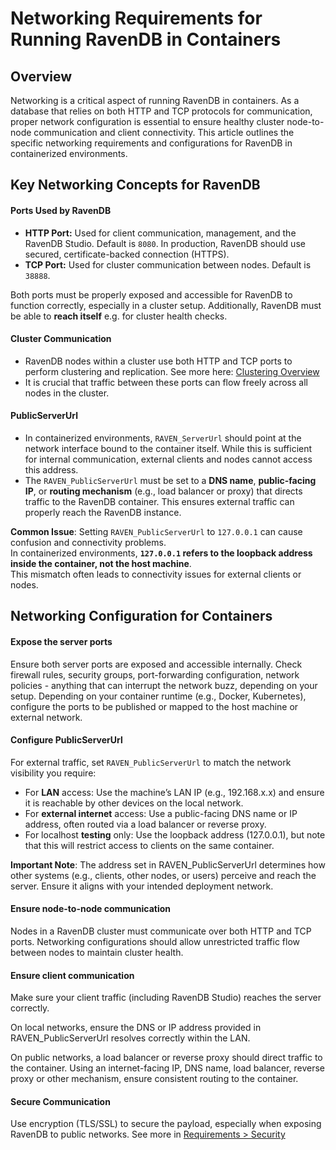 # Networking Requirements for Running RavenDB in Containers

## **Overview**

Networking is a critical aspect of running RavenDB in containers.
As a database that relies on both HTTP and TCP protocols for communication,
proper network configuration is essential to ensure healthy cluster node-to-node communication and client connectivity.
This article outlines the specific networking requirements and configurations for RavenDB in containerized environments.


## **Key Networking Concepts for RavenDB**

#### Ports Used by RavenDB

- **HTTP Port:** Used for client communication, management, and the RavenDB Studio. Default is `8080`. In production, RavenDB should use secured, certificate-backed connection (HTTPS).
- **TCP Port:** Used for cluster communication between nodes. Default is `38888`.

Both ports must be properly exposed and accessible for RavenDB to function correctly, especially in a cluster setup.
Additionally, RavenDB must be able to **reach itself** e.g. for cluster health checks.


#### Cluster Communication

- RavenDB nodes within a cluster use both HTTP and TCP ports to perform clustering and replication. See more here: [Clustering Overview](../../../server/clustering/overview)
- It is crucial that traffic between these ports can flow freely across all nodes in the cluster.

#### PublicServerUrl

- In containerized environments, `RAVEN_ServerUrl` should point at the network interface bound to the container itself. While this is sufficient for internal communication, external clients and nodes cannot access this address.
- The `RAVEN_PublicServerUrl` must be set to a **DNS name**, **public-facing IP**, or **routing mechanism** (e.g., load balancer or proxy) that directs traffic to the RavenDB container. This ensures external traffic can properly reach the RavenDB instance.

**Common Issue**: Setting `RAVEN_PublicServerUrl` to `127.0.0.1` can cause confusion and connectivity problems.  
In containerized environments, **`127.0.0.1` refers to the loopback address inside the container, not the host machine**.  
This mismatch often leads to connectivity issues for external clients or nodes.


## **Networking Configuration for Containers**

#### Expose the server ports

Ensure both server ports are exposed and accessible internally.
Check firewall rules, security groups, port-forwarding configuration, network policies - anything that can interrupt the network buzz, depending on your setup.
Depending on your container runtime (e.g., Docker, Kubernetes), configure the ports to be published or mapped to the host machine or external network.

#### Configure PublicServerUrl

For external traffic, set `RAVEN_PublicServerUrl` to match the network visibility you require:

- For **LAN** access: Use the machine’s LAN IP (e.g., 192.168.x.x) and ensure it is reachable by other devices on the local network.
- For **external internet** access: Use a public-facing DNS name or IP address, often routed via a load balancer or reverse proxy.
- For localhost **testing** only: Use the loopback address (127.0.0.1), but note that this will restrict access to clients on the same container.

**Important Note**: The address set in RAVEN_PublicServerUrl determines how other systems (e.g., clients, other nodes, or users) perceive and reach the server. Ensure it aligns with your intended deployment network.

#### Ensure node-to-node communication

Nodes in a RavenDB cluster must communicate over both HTTP and TCP ports.
Networking configurations should allow unrestricted traffic flow between nodes to maintain cluster health.

#### Ensure client communication

Make sure your client traffic (including RavenDB Studio) reaches the server correctly.

On local networks, ensure the DNS or IP address provided in RAVEN_PublicServerUrl resolves correctly within the LAN.

On public networks, a load balancer or reverse proxy should direct traffic to the container. Using an internet-facing IP, DNS name, load balancer, reverse proxy or other mechanism, ensure consistent routing to the container.

#### Secure Communication
Use encryption (TLS/SSL) to secure the payload, especially when exposing RavenDB to public networks.
See more in [Requirements > Security](./security)


